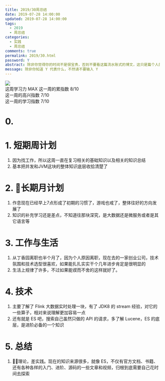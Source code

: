 ```yaml
---
title: 2019/30周总结
date: 2019-07-28 14:00:00
updated: 2019-07-28 14:00:00
tags:
  - 2019
  - 周总结
categories: 
  - 实践
  - 周总结
comments: true
permalink: 2019/30.html  
password: Y
abstract: 除非你觉得你的时间不是很宝贵，否则不要看这篇流水账式的博文，这只是篇个人的工作的学习一个总结而已，没有包含任何的技术细节
message: 除非你知道 Y 代表什么，不然请不要输入 Y
---
```


![][0]  
这周学习力 MAX
这一周的累指数 8/10  
这一周的高兴指数 7/10   
这一周的学习指数 7/10  

<!--more-->

# 0. 

# 1. 短期周计划

1. 因为找工作，所以这周一直在复习相关的基础知识以及相关的知识总结
2. 基本把并发和JVM这块的整体知识底层收拾清楚了

# 2. 长期月计划

1. 作息现在已经早上7点形成了初期的习惯了，游戏也戒了，整体往好的方向发展了
2. 知识的补充学习还是差点，不知道往那块深究，是大数据还是微服务或者是其它语言等

# 3. 工作与生活

1. 从丁香园离职也半个月了，因为个人原因离职，现在去的一家创业公司，技术氛围和技术选型很喜欢，如果能扎扎实实干个几年进步肯定是很明显的
2. 生活上规律了许多，不过如果能锲而不舍的这样就好了。

# 4. 技术

1. 主要了解了 Flink 大数据实时处理一块，有了 JDK8 的 stream 经验，对它的一些算子，相对来说理解更加容易一点
2. 还有就是 ES 吧，搜索自己虽然只做的 API 的请求，多了解 Lucene，ES 的底层，是进阶必备的一个知识


# 5. 总结

1. 理论，差实践。现在的知识来源很多，就像 ES，不仅有官方文档、书籍、还有各种各样的入门、进阶、源码的一些文章和视频，归根到底需要自己花时间去探索

[0]: https://leran2deeplearnjavawebtech.oss-cn-beijing.aliyuncs.com/background/2019-07-27%E7%86%AC%E5%A4%9C%E7%B3%BB%E5%88%97.jpg